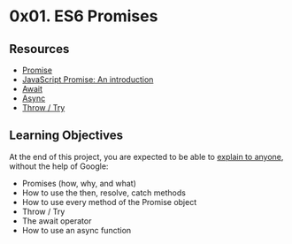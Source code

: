 # 0x01. ES6 Promises

## Resources

- [Promise](https://developer.mozilla.org/en-US/docs/Web/JavaScript/Reference/Global_Objects/Promise)
- [JavaScript Promise: An introduction](https://web.dev/promises/#promises-arrive-in-javascript)
- [Await](https://developer.mozilla.org/en-US/docs/Web/JavaScript/Reference/Operators/await)
- [Async](https://developer.mozilla.org/en-US/docs/Web/JavaScript/Reference/Statements/async_function)
- [Throw / Try](https://developer.mozilla.org/en-US/docs/Web/JavaScript/Reference/Statements/throw)

## Learning Objectives

At the end of this project, you are expected to be able to [explain to anyone](https://fs.blog/feynman-learning-technique/), without the help of Google:

- Promises (how, why, and what)
- How to use the then, resolve, catch methods
- How to use every method of the Promise object
- Throw / Try
- The await operator
- How to use an async function